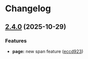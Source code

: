 # Changelog

## [2.4.0](https://github.com/ghaschel/commitzen-poc/compare/v2.0.0...v2.4.0) (2025-10-29)

### Features

* **page:** new span feature ([eccd923](https://github.com/ghaschel/commitzen-poc/commit/eccd9236f8e59227de8eabe1192da4ab6efaf333))
